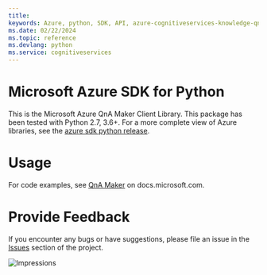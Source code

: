 ```yaml
---
title: 
keywords: Azure, python, SDK, API, azure-cognitiveservices-knowledge-qnamaker, cognitiveservices
ms.date: 02/22/2024
ms.topic: reference
ms.devlang: python
ms.service: cognitiveservices
---
```

# Microsoft Azure SDK for Python

This is the Microsoft Azure QnA Maker Client Library.
This package has been tested with Python 2.7, 3.6+.
For a more complete view of Azure libraries, see the [azure sdk python release](https://aka.ms/azsdk/python/all).


# Usage




For code examples, see [QnA Maker](/python/api/overview/azure/cognitive-services) on docs.microsoft.com.


# Provide Feedback

If you encounter any bugs or have suggestions, please file an issue in the
[Issues](https://github.com/Azure/azure-sdk-for-python/issues)
section of the project. 


![Impressions](https://azure-sdk-impressions.azurewebsites.net/api/impressions/azure-sdk-for-python%2Fazure-cognitiveservices-knowledge-qnamaker%2FREADME.png)

